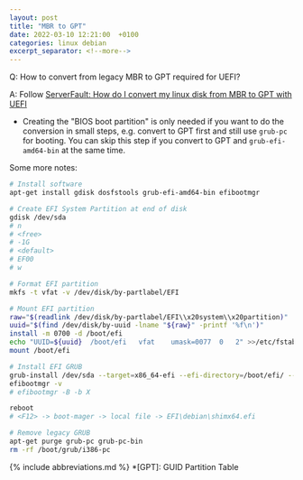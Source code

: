 ```yaml
---
layout: post
title: "MBR to GPT"
date: 2022-03-10 12:21:00  +0100
categories: linux debian
excerpt_separator: <!--more-->
---
```


Q: How to convert from legacy MBR to GPT required for UEFI?

A: Follow [ServerFault: How do I convert my linux disk from MBR to GPT with UEFI](https://serverfault.com/questions/963178/how-do-i-convert-my-linux-disk-from-mbr-to-gpt-with-uefi)

* Creating the "BIOS boot partition" is only needed if you want to do the conversion in small steps, e.g. convert to GPT first and still use `grub-pc` for booting.
  You can skip this step if you convert to GPT and `grub-efi-amd64-bin` at the same time.

<!--more-->

Some more notes:

```bash
# Install software
apt-get install gdisk dosfstools grub-efi-amd64-bin efibootmgr

# Create EFI System Partition at end of disk
gdisk /dev/sda
# n
# <free>
# -1G
# <default>
# EF00
# w

# Format EFI partition
mkfs -t vfat -v /dev/disk/by-partlabel/EFI

# Mount EFI partition
raw="$(readlink /dev/disk/by-partlabel/EFI\\x20system\\x20partition)"
uuid="$(find /dev/disk/by-uuid -lname "${raw}" -printf '%f\n')"
install -m 0700 -d /boot/efi
echo "UUID=${uuid}	/boot/efi	vfat	umask=0077	0	2" >>/etc/fstab
mount /boot/efi

# Install EFI GRUB
grub-install /dev/sda --target=x86_64-efi --efi-directory=/boot/efi/ --bootloader-id=debian
efibootmgr -v
# efibootmgr -B -b X

reboot
# <F12> -> boot-mager -> local file -> EFI\debian\shimx64.efi

# Remove legacy GRUB
apt-get purge grub-pc grub-pc-bin
rm -rf /boot/grub/i386-pc
```

{% include abbreviations.md %}
*[GPT]: GUID Partition Table
